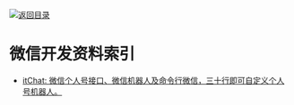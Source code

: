 [![返回目录](https://parg.co/UGo)](https://github.com/wxyyxc1992/Awesome-Reference)

# 微信开发资料索引

* [itChat: 微信个人号接口、微信机器人及命令行微信，三十行即可自定义个人号机器人。](https://github.com/littlecodersh/ItChat)
